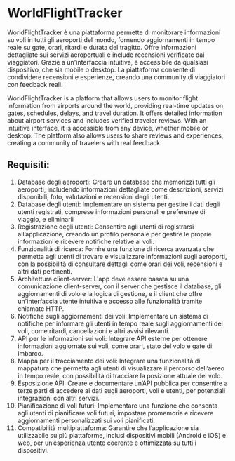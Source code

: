 # WorldFlightTracker
WorldFlightTracker è una piattaforma permette di monitorare informazioni su voli in tutti gli aeroporti del mondo, fornendo aggiornamenti in tempo reale su gate, orari, ritardi e durata del tragitto. Offre informazioni dettagliate sui servizi aeroportuali e include recensioni verificate dai viaggiatori. Grazie a un'interfaccia intuitiva, è accessibile da qualsiasi dispositivo, che sia mobile o desktop. La piattaforma consente di condividere recensioni e esperienze, creando una community di viaggiatori con feedback reali.

WorldFlightTracker is a platform that allows users to monitor flight information from airports around the world, providing real-time updates on gates, schedules, delays, and travel duration. It offers detailed information about airport services and includes verified traveler reviews. With an intuitive interface, it is accessible from any device, whether mobile or desktop. The platform also allows users to share reviews and experiences, creating a community of travelers with real feedback.

## Requisiti:

1. Database degli aeroporti: Creare un database che memorizzi tutti gli aeroporti, includendo informazioni dettagliate come descrizioni, servizi disponibili, foto, valutazioni e recensioni degli utenti.
2. Database degli utenti: Implementare un sistema per gestire i dati degli utenti registrati, comprese informazioni personali e preferenze di viaggio, e eliminarli
3. Registrazione degli utenti: Consentire agli utenti di registrarsi all’applicazione, creando un profilo personale per gestire le proprie informazioni e ricevere notifiche relative ai voli.
4. Funzionalità di ricerca: Fornire una funzione di ricerca avanzata che permetta agli utenti di trovare e visualizzare informazioni sugli aeroporti, con la possibilità di consultare dettagli come orari dei voli, recensioni e altri dati pertinenti.
5. Architettura client-server: L'app deve essere basata su una comunicazione client-server, con il server che gestisce il database, gli aggiornamenti di volo e la logica di gestione, e il client che offre un'interfaccia utente intuitiva e accesso alle funzionalità tramite chiamate HTTP.
6. Notifiche sugli aggiornamenti dei voli: Implementare un sistema di notifiche per informare gli utenti in tempo reale sugli aggiornamenti dei voli, come ritardi, cancellazioni e altri avvisi rilevanti.
7. API per le informazioni sui voli: Integrare API esterne per ottenere informazioni aggiornate sui voli, come orari, stato del volo e gate di imbarco.
8. Mappa per il tracciamento dei voli: Integrare una funzionalità di mappatura che permetta agli utenti di visualizzare il percorso dell’aereo in tempo reale, con possibilità di tracciare la posizione attuale del volo.
9. Esposizione API: Creare e documentare un’API pubblica per consentire a terze parti di accedere ai dati sugli aeroporti, voli e utenti, per potenziali integrazioni con altri servizi.
10. Pianificazione di voli futuri: Implementare una funzione che consenta agli utenti di pianificare voli futuri, impostare promemoria e ricevere aggiornamenti personalizzati sui voli pianificati.
11. Compatibilità multipiattaforma: Garantire che l’applicazione sia utilizzabile su più piattaforme, inclusi dispositivi mobili (Android e iOS) e web, per un’esperienza utente coerente e ottimizzata su tutti i dispositivi.
